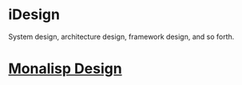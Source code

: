 # iDesign
System design, architecture design, framework design, and so forth.

# [Monalisp Design](https://github.com/TobyMars/iDesign/tree/Design-monalisp.md)
